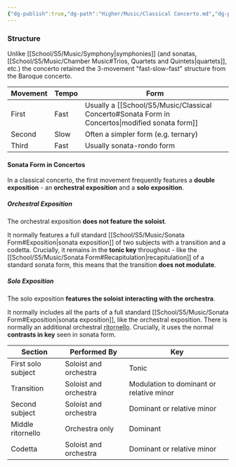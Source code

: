 ```yaml
---
{"dg-publish":true,"dg-path":"Higher/Music/Classical Concerto.md","dg-permalink":"music/classical-concerto","permalink":"/music/classical-concerto/","created":"","updated":""}
---
```



### Structure
Unlike [[School/S5/Music/Symphony\|symphonies]] (and sonatas, [[School/S5/Music/Chamber Music#Trios, Quartets and Quintets\|quartets]], etc.) the concerto retained the 3-movement "fast-slow-fast" structure from the Baroque concerto.

| Movement | Tempo | Form                                                          |
| -------- | ----- | ------------------------------------------------------------- |
| First    | Fast  | Usually a [[School/S5/Music/Classical Concerto#Sonata Form in Concertos\|modified sonata form]] |
| Second   | Slow  | Often a simpler form (e.g. ternary)                           |
| Third    | Fast  | Usually sonata-rondo form                                     |

#### Sonata Form in Concertos
In a classical concerto, the first movement frequently features a **double exposition** - an **orchestral exposition** and a **solo exposition**.

##### Orchestral Exposition
The orchestral exposition **does not feature the soloist**.

It normally features a full standard [[School/S5/Music/Sonata Form#Exposition\|sonata exposition]] of two subjects with a transition and a codetta. Crucially, it remains in the **tonic key** throughout - like the [[School/S5/Music/Sonata Form#Recapitulation\|recapitulation]] of a standard sonata form, this means that the transition **does not modulate**.

##### Solo Exposition
The solo exposition **features the soloist interacting with the orchestra**.

It normally includes all the parts of a full standard [[School/S5/Music/Sonata Form#Exposition\|sonata exposition]], like the orchestral exposition. There is normally an additional orchestral <abbr title="A recurring musical passage which references an earlier theme">ritornello</abbr>. Crucially, it uses the normal **contrasts in key** seen in sonata form.

| Section            | Performed By          | Key                                      |
| ------------------ | --------------------- | ---------------------------------------- |
| First solo subject | Soloist and orchestra | Tonic                                    |
| Transition         | Soloist and orchestra | Modulation to dominant or relative minor |
| Second subject     | Soloist and orchestra | Dominant or relative minor               |
| Middle ritornello  | Orchestra only        | Dominant                                 |
| Codetta            | Soloist and orchestra | Dominant or relative minor               |
